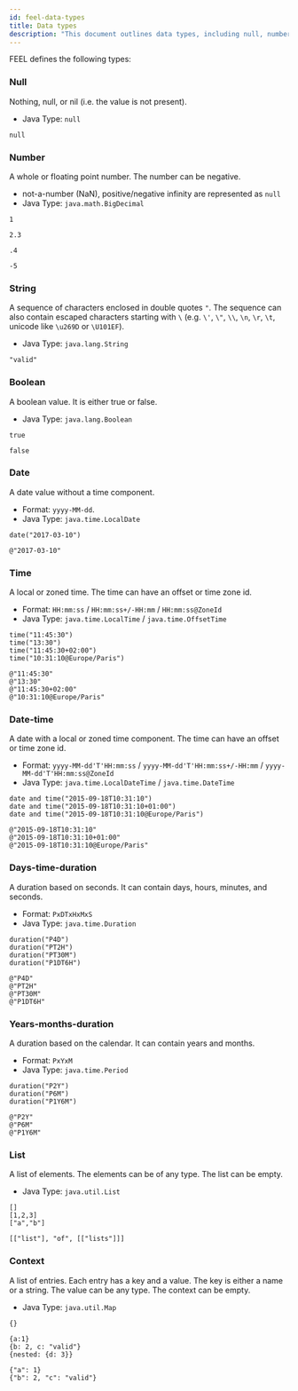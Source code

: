 ```yaml
---
id: feel-data-types
title: Data types
description: "This document outlines data types, including null, number, string, boolean, and more."
---
```


FEEL defines the following types:

### Null

Nothing, null, or nil (i.e. the value is not present).

- Java Type: `null`

```feel
null
```

### Number

A whole or floating point number. The number can be negative.

- not-a-number (NaN), positive/negative infinity are represented as `null`
- Java Type: `java.math.BigDecimal`

```feel
1

2.3

.4

-5
```

### String

A sequence of characters enclosed in double quotes `"`. The sequence can also contain escaped characters starting with `\` (e.g. `\'`, `\"`, `\\`, `\n`, `\r`, `\t`, unicode like `\u269D` or `\U101EF`).

- Java Type: `java.lang.String`

```feel
"valid"
```

### Boolean

A boolean value. It is either true or false.

- Java Type: `java.lang.Boolean`

```feel
true

false
```

### Date

A date value without a time component.

- Format: `yyyy-MM-dd`.
- Java Type: `java.time.LocalDate`

```feel
date("2017-03-10")

@"2017-03-10"
```

### Time

A local or zoned time. The time can have an offset or time zone id.

- Format: `HH:mm:ss` / `HH:mm:ss+/-HH:mm` / `HH:mm:ss@ZoneId`
- Java Type: `java.time.LocalTime` / `java.time.OffsetTime`

```feel
time("11:45:30")
time("13:30")
time("11:45:30+02:00")
time("10:31:10@Europe/Paris")

@"11:45:30"
@"13:30"
@"11:45:30+02:00"
@"10:31:10@Europe/Paris"
```

### Date-time

A date with a local or zoned time component. The time can have an offset or time zone id.

- Format: `yyyy-MM-dd'T'HH:mm:ss` / `yyyy-MM-dd'T'HH:mm:ss+/-HH:mm` / `yyyy-MM-dd'T'HH:mm:ss@ZoneId`
- Java Type: `java.time.LocalDateTime` / `java.time.DateTime`

```feel
date and time("2015-09-18T10:31:10")
date and time("2015-09-18T10:31:10+01:00")
date and time("2015-09-18T10:31:10@Europe/Paris")

@"2015-09-18T10:31:10"
@"2015-09-18T10:31:10+01:00"
@"2015-09-18T10:31:10@Europe/Paris"
```

### Days-time-duration

A duration based on seconds. It can contain days, hours, minutes, and seconds.

- Format: `PxDTxHxMxS`
- Java Type: `java.time.Duration`

```feel
duration("P4D")
duration("PT2H")
duration("PT30M")
duration("P1DT6H")

@"P4D"
@"PT2H"
@"PT30M"
@"P1DT6H"
```

### Years-months-duration

A duration based on the calendar. It can contain years and months.

- Format: `PxYxM`
- Java Type: `java.time.Period`

```feel
duration("P2Y")
duration("P6M")
duration("P1Y6M")

@"P2Y"
@"P6M"
@"P1Y6M"
```

### List

A list of elements. The elements can be of any type. The list can be empty.

- Java Type: `java.util.List`

```feel
[]
[1,2,3]
["a","b"]

[["list"], "of", [["lists"]]]
```

### Context

A list of entries. Each entry has a key and a value. The key is either a name or a string. The value
can be any type. The context can be empty.

- Java Type: `java.util.Map`

```feel
{}

{a:1}
{b: 2, c: "valid"}
{nested: {d: 3}}

{"a": 1}
{"b": 2, "c": "valid"}
```

